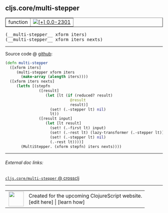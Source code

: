 ## cljs.core/multi-stepper



 <table border="1">
<tr>
<td>function</td>
<td><a href="https://github.com/cljsinfo/cljs-api-docs/tree/0.0-2301"><img valign="middle" alt="[+] 0.0-2301" title="Added in 0.0-2301" src="https://img.shields.io/badge/+-0.0--2301-lightgrey.svg"></a> </td>
</tr>
</table>


 <samp>
(__multi-stepper__ xform iters)<br>
</samp>
 <samp>
(__multi-stepper__ xform iters nexts)<br>
</samp>

---







Source code @ [github](https://github.com/clojure/clojurescript/blob/r3196/src/cljs/cljs/core.cljs#L3469-L3487):

```clj
(defn multi-stepper
  ([xform iters]
     (multi-stepper xform iters
       (make-array (alength iters))))
  ([xform iters nexts]
     (letfn [(stepfn
               ([result]
                  (let [lt (if (reduced? result)
                             @result
                             result)]
                    (set! (.-stepper lt) nil)
                    lt))
               ([result input]
                  (let [lt result]
                    (set! (.-first lt) input)
                    (set! (.-rest lt) (lazy-transformer (.-stepper lt)))
                    (set! (.-stepper lt) nil)
                    (.-rest lt))))]
       (MultiStepper. (xform stepfn) iters nexts))))
```

<!--
Repo - tag - source tree - lines:

 <pre>
clojurescript @ r3196
└── src
    └── cljs
        └── cljs
            └── <ins>[core.cljs:3469-3487](https://github.com/clojure/clojurescript/blob/r3196/src/cljs/cljs/core.cljs#L3469-L3487)</ins>
</pre>

-->

---



###### External doc links:

[`cljs.core/multi-stepper` @ crossclj](http://crossclj.info/fun/cljs.core.cljs/multi-stepper.html)<br>

---

 <table>
<tr><td>
<img valign="middle" align="right" width="48px" src="http://i.imgur.com/Hi20huC.png">
</td><td>
Created for the upcoming ClojureScript website.<br>
[edit here] | [learn how]
</td></tr></table>

[edit here]:https://github.com/cljsinfo/cljs-api-docs/blob/master/cljsdoc/cljs.core_multi-stepper.cljsdoc
[learn how]:https://github.com/cljsinfo/cljs-api-docs/wiki/cljsdoc-files

<!--

This information was too distracting to show to readers, but I'll leave it
commented here since it is helpful to:

- pretty-print the data used to generate this document
- and show how to retrieve that data



The API data for this symbol:

```clj
{:ns "cljs.core",
 :name "multi-stepper",
 :type "function",
 :signature ["[xform iters]" "[xform iters nexts]"],
 :source {:code "(defn multi-stepper\n  ([xform iters]\n     (multi-stepper xform iters\n       (make-array (alength iters))))\n  ([xform iters nexts]\n     (letfn [(stepfn\n               ([result]\n                  (let [lt (if (reduced? result)\n                             @result\n                             result)]\n                    (set! (.-stepper lt) nil)\n                    lt))\n               ([result input]\n                  (let [lt result]\n                    (set! (.-first lt) input)\n                    (set! (.-rest lt) (lazy-transformer (.-stepper lt)))\n                    (set! (.-stepper lt) nil)\n                    (.-rest lt))))]\n       (MultiStepper. (xform stepfn) iters nexts))))",
          :title "Source code",
          :repo "clojurescript",
          :tag "r3196",
          :filename "src/cljs/cljs/core.cljs",
          :lines [3469 3487]},
 :full-name "cljs.core/multi-stepper",
 :full-name-encode "cljs.core_multi-stepper",
 :history [["+" "0.0-2301"]]}

```

Retrieve the API data for this symbol:

```clj
;; from Clojure REPL
(require '[clojure.edn :as edn])
(-> (slurp "https://raw.githubusercontent.com/cljsinfo/cljs-api-docs/catalog/cljs-api.edn")
    (edn/read-string)
    (get-in [:symbols "cljs.core/multi-stepper"]))
```

-->
